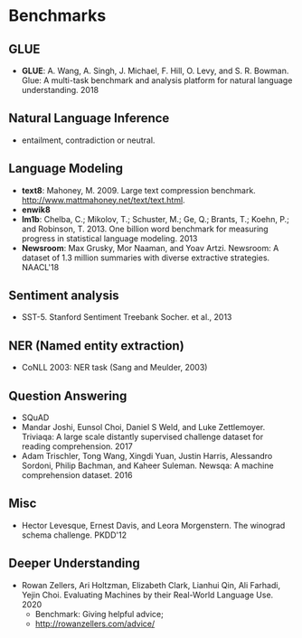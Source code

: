 # Benchmarks

## GLUE
- **GLUE**: A. Wang, A. Singh, J. Michael, F. Hill, O. Levy, and S. R. Bowman. Glue: A multi-task benchmark and analysis platform for natural language understanding. 2018

## Natural Language Inference
- entailment, contradiction or neutral.

## Language Modeling
- **text8**: Mahoney, M. 2009. Large text compression benchmark. http://www.mattmahoney.net/text/text.html.
- **enwik8**
- **lm1b**: Chelba, C.; Mikolov, T.; Schuster, M.; Ge, Q.; Brants, T.; Koehn, P.; and Robinson, T. 2013. One billion word benchmark for measuring progress in statistical language modeling. 2013
- **Newsroom**: Max Grusky, Mor Naaman, and Yoav Artzi. Newsroom: A dataset of 1.3 million summaries with diverse extractive strategies. NAACL'18

## Sentiment analysis
- SST-5. Stanford Sentiment Treebank Socher. et al., 2013

## NER (Named entity extraction)
- CoNLL 2003: NER task (Sang and Meulder, 2003)

## Question Answering
- SQuAD
- Mandar Joshi, Eunsol Choi, Daniel S Weld, and Luke Zettlemoyer. Triviaqa: A large scale distantly supervised challenge dataset for reading comprehension. 2017
- Adam Trischler, Tong Wang, Xingdi Yuan, Justin Harris, Alessandro Sordoni, Philip Bachman, and Kaheer Suleman. Newsqa: A machine comprehension dataset. 2016

## Misc
- Hector Levesque, Ernest Davis, and Leora Morgenstern. The winograd schema challenge. PKDD'12

## Deeper Understanding
- Rowan Zellers, Ari Holtzman, Elizabeth Clark, Lianhui Qin, Ali Farhadi, Yejin Choi. Evaluating Machines by their Real-World Language Use. 2020
	- Benchmark: Giving helpful advice;
	- http://rowanzellers.com/advice/
